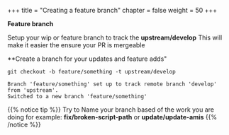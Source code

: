 +++
title = "Creating a feature branch"
chapter = false
weight = 50
+++


**Feature branch**

Setup your wip or feature branch to track the **upstream/develop**
This will make it easier the ensure your PR is mergeable

**Create a branch for your updates and feature adds" 

`git checkout -b feature/something -t upstream/develop`

	Branch 'feature/something' set up to track remote branch 'develop' from 'upstream'.
	Switched to a new branch 'feature/something'

{{% notice tip %}}
Try to Name your branch based of the work you are doing for example:
**fix/broken-script-path**  or **update/update-amis**
{{% /notice %}}

